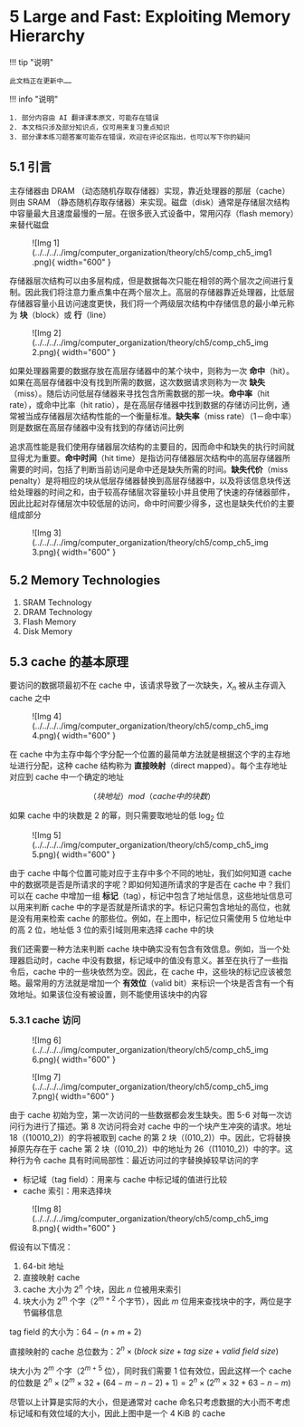 # 5 Large and Fast: Exploiting Memory Hierarchy

!!! tip "说明"

    此文档正在更新中……

!!! info "说明"

    1. 部分内容由 AI 翻译课本原文，可能存在错误
    2. 本文档只涉及部分知识点，仅可用来复习重点知识
    3. 部分课本练习题答案可能存在错误，欢迎在评论区指出，也可以写下你的疑问

## 5.1 引言

主存储器由 DRAM （动态随机存取存储器）实现，靠近处理器的那层（cache）则由 SRAM （静态随机存取存储器）来实现。磁盘（disk）通常是存储层次结构中容量最大且速度最慢的一层。在很多嵌入式设备中，常用闪存（flash memory）来替代磁盘

<figure markdown="span">
    ![Img 1](../../../../img/computer_organization/theory/ch5/comp_ch5_img1.png){ width="600" }
</figure>

存储器层次结构可以由多层构成，但是数据每次只能在相邻的两个层次之间进行复制。因此我们将注意力重点集中在两个层次上。高层的存储器靠近处理器，比低层存储器容量小且访问速度更快，我们将一个两级层次结构中存储信息的最小单元称为 **块**（block）或 **行**（line）

<figure markdown="span">
    ![Img 2](../../../../img/computer_organization/theory/ch5/comp_ch5_img2.png){ width="600" }
</figure>

如果处理器需要的数据存放在高层存储器中的某个块中，则称为一次 **命中**（hit）。如果在高层存储器中没有找到所需的数据，这次数据请求则称为一次 **缺失**（miss）。随后访问低层存储器来寻找包含所需数据的那一块。**命中率**（hit rate），或命中比率（hit ratio），是在高层存储器中找到数据的存储访问比例，通常被当成存储器层次结构性能的一个衡量标准。**缺失率**（miss rate）（1－命中率）则是数据在高层存储器中没有找到的存储访问比例

追求高性能是我们使用存储器层次结构的主要目的，因而命中和缺失的执行时间就显得尤为重要。**命中时间**（hit time）是指访问存储器层次结构中的高层存储器所需要的时间，包括了判断当前访问是命中还是缺失所需的时间。**缺失代价**（miss penalty）是将相应的块从低层存储器替换到高层存储器中，以及将该信息块传送给处理器的时间之和，由于较高存储层次容量较小并且使用了快速的存储器部件，因此比起对存储层次中较低层的访问，命中时间要少得多，这也是缺失代价的主要组成部分

<figure markdown="span">
    ![Img 3](../../../../img/computer_organization/theory/ch5/comp_ch5_img3.png){ width="600" }
</figure>

## 5.2 Memory Technologies

1. SRAM Technology
2. DRAM Technology
3. Flash Memory
4. Disk Memory

## 5.3 cache 的基本原理

要访问的数据项最初不在 cache 中，该请求导致了一次缺失，$X_n$ 被从主存调入 cache 之中

<figure markdown="span">
    ![Img 4](../../../../img/computer_organization/theory/ch5/comp_ch5_img4.png){ width="600" }
</figure>

在 cache 中为主存中每个字分配一个位置的最简单方法就是根据这个字的主存地址进行分配，这种 cache 结构称为 **直接映射**（direct mapped）。每个主存地址对应到 cache 中一个确定的地址

$$
（块地址） mod （cache 中的块数）
$$

如果 cache 中的块数是 2 的幂，则只需要取地址的低 $\log_2$ 位

<figure markdown="span">
    ![Img 5](../../../../img/computer_organization/theory/ch5/comp_ch5_img5.png){ width="600" }
</figure>

由于 cache 中每个位置可能对应于主存中多个不同的地址，我们如何知道 cache 中的数据项是否是所请求的字呢？即如何知道所请求的字是否在 cache 中？我们可以在 cache 中增加一组 **标记**（tag），标记中包含了地址信息，这些地址信息可以用来判断 cache 中的字是否就是所请求的字。标记只需包含地址的高位，也就是没有用来检索 cache 的那些位。例如，在上图中，标记位只需使用 5 位地址中的高 2 位，地址低 3 位的索引域则用来选择 cache 中的块

我们还需要一种方法来判断 cache 块中确实没有包含有效信息。例如，当一个处理器启动时，cache 中没有数据，标记域中的值没有意义。甚至在执行了一些指令后，cache 中的一些块依然为空。因此，在 cache 中，这些块的标记应该被忽略。最常用的方法就是增加一个 **有效位**（valid bit）来标识一个块是否含有一个有效地址。如果该位没有被设置，则不能使用该块中的内容

### 5.3.1 cache 访问

<figure markdown="span">
    ![Img 6](../../../../img/computer_organization/theory/ch5/comp_ch5_img6.png){ width="600" }
</figure>

<figure markdown="span">
    ![Img 7](../../../../img/computer_organization/theory/ch5/comp_ch5_img7.png){ width="600" }
</figure>

由于 cache 初始为空，第一次访问的一些数据都会发生缺失。图 5-6 对每一次访问行为进行了描述。第 8 次访问将会对 cache 中的一个块产生冲突的请求。地址 18（\(10010_2\)）的字将被取到 cache 的第 2 块（\(010_2\)）中。因此，它将替换掉原先存在于 cache 第 2 块（\(010_2\)）中的地址为 26（\(11010_2\)）中的字。这种行为令 cache 具有时间局部性：最近访问过的字替换掉较早访问的字

- 标记域（tag field）：用来与 cache 中标记域的值进行比较
- cache 索引：用来选择块

<figure markdown="span">
    ![Img 8](../../../../img/computer_organization/theory/ch5/comp_ch5_img8.png){ width="600" }
</figure>

假设有以下情况：

1. 64-bit 地址
2. 直接映射 cache
3. cache 大小为 $2^n$ 个块，因此 $n$ 位被用来索引
4. 块大小为 $2^m$ 个字（$2^{m+2}$ 个字节），因此 $m$ 位用来查找块中的字，两位是字节偏移信息

tag field 的大小为：$64 - (n + m + 2)$

直接映射的 cache 总位数为：$2^n \times (block\ size + tag\ size + valid\ field\ size)$

块大小为 $2^m$ 个字（$2^{m+5}$ 位），同时我们需要 1 位有效位，因此这样一个 cache 的位数是 $2^n \times (2^m \times 32 + (64 - m - n -2) + 1) = 2^n \times (2^m \times 32 + 63 - n - m)$

尽管以上计算是实际的大小，但是通常对 cache 命名只考虑数据的大小而不考虑标记域和有效位域的大小，因此上图中是一个 4 KiB 的 cache